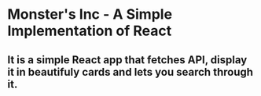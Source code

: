 <h1>Monster's Inc - A Simple Implementation of React </h1>

<h2>It is a simple React app that fetches API, display it in beautifuly cards and lets you search through it.</h2>
